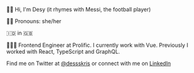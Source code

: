 👋🏼 Hi, I'm Desy (it rhymes with Messi, the football player)

👩🏻 Pronouns: she/her

🇮🇩 in 🇬🇧

👩🏻‍💻 Frontend Engineer at Prolific. I currently work with Vue. Previously I worked with React, TypeScript and GraphQL.

Find me on Twitter at [@dessskris](https://twitter.com/dessskris) or connect with me on [LinkedIn](https://www.linkedin.com/in/desyk/)
